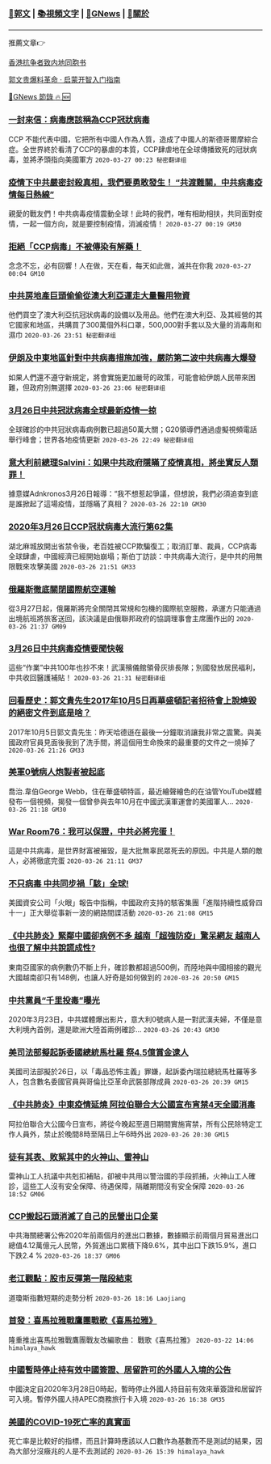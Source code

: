 ###  [:eagle:郭文](https://github.com/ourhimalayas/txt) | [:books:視頻文字](https://github.com/ourhimalayas/txt/blob/master/content/README.md) | [:newspaper:GNews](https://github.com/ourhimalayas/txt/blob/master/content/gnews/README.md) | [:pray:關於](https://github.com/ourhimalayas/home/tree/master/about)
---

推薦文章:point_right:

[香港抗争者致内地同胞书](https://github.com/ourhimalayas/news/blob/master/2019/08/a_letter_from_the_hong_kong_people.md)

[郭文贵爆料革命 · 启蒙开智入门指南](https://github.com/ourhimalayas/txt/issues/1)

[:newspaper:GNews 節錄 :fire: :new:](https://github.com/ourhimalayas/txt/blob/master/content/gnews/README.md) 



### [一封來信：病毒應該稱為CCP冠狀病毒](/content/gnews/1/README.md)

CCP 不能代表中國，它把所有中國人作為人質，造成了中國人的斯德哥爾摩綜合症。全世界終於看清了CCP的暴虐的本質，CCP肆虐地在全球傳播致死的冠狀病毒，並將矛頭指向美國軍方  `2020-03-27 00:23 秘密翻译组`

### [疫情下中共嚴密封殺真相，我們要勇敢發生！ “共渡難關，中共病毒疫情每日熱線”](/content/gnews/2/README.md)

親愛的戰友們！中共病毒疫情震動全球！此時的我們，唯有相助相扶，共同面對疫情，一起一個方向，就是要控制疫情，消滅疫情！  `2020-03-27 00:19 GM30`

### [拒絕「CCP病毒」不被傳染有解藥！](/content/gnews/3/README.md)

念念不忘，必有回響！人在做，天在看，每天如此做，滅共在你我  `2020-03-27 00:04 GM10`

### [中共房地產巨頭偷偷從澳大利亞運走大量醫用物資](/content/gnews/4/README.md)

他們買空了澳大利亞抗冠狀病毒的設備以及用品。他們在澳大利亞、及其經營的其它國家和地區，共購買了300萬個外科口罩，500,000對手套以及大量的消毒劑和濕巾  `2020-03-26 23:51 秘密翻译组`

### [伊朗及中東地區針對中共病毒措施加強，嚴防第二波中共病毒大爆發](/content/gnews/5/README.md)

如果人們還不遵守新規定，將會實施更加嚴苛的政策，可能會給伊朗人民帶來困難，但政府別無選擇  `2020-03-26 23:06 秘密翻译组`

### [3月26日中共冠狀病毒全球最新疫情一掠](/content/gnews/6/README.md)

全球確診的中共冠狀病毒病例數已超過50萬大關；G20領導們通過虛擬視頻電話舉行峰會；世界各地疫情更新  `2020-03-26 22:49 秘密翻译组`

### [意大利前總理Salvini：如果中共政府隱瞞了疫情真相，將坐實反人類罪！](/content/gnews/7/README.md)

據意媒Adnkronos3月26日報導：“我不想惹起爭議，但想說，我們必須追查到底是誰掀起了這場疫情，並隱瞞了真相？  `2020-03-26 22:10 GM30`

### [2020年3月26日CCP冠狀病毒大流行第62集](/content/gnews/8/README.md)

湖北麻城放開出省禁令後，老百姓被CCP欺騙復工；取消訂單、裁員，CCP病毒全球肆虐，中國經濟已經開始崩塌；斯伯丁訪談：中共病毒大流行，是中共的用無限戰來攻擊美國  `2020-03-26 21:51 GM33`

### [俄羅斯徹底關閉國際航空運輸](/content/gnews/9/README.md)

從3月27日起，俄羅斯將完全關閉其常規和包機的國際航空服務，承運方只能通過出境航班將旅客送回，該決議是由俄聯邦政府的協調理事會主席團作出的  `2020-03-26 21:37 GM09`

### [3月26日中共病毒疫情要聞快報](/content/gnews/10/README.md)

這些“作業”中共100年也抄不來！武漢殯儀館領骨灰排長隊；別國發放居民福利，中共收回醫護補貼！  `2020-03-26 21:31 秘密翻译组`

### [回看歷史：郭文貴先生2017年10月5日再華盛頓記者招待會上說燒毀的絕密文件到底是啥？](/content/gnews/11/README.md)

2017年10月5日郭文貴先生：昨天哈德遜在最後一分鐘取消讓我非常之震驚。與美國政府官員見面後我到了洗手間，將這個用生命換來的最重要的文件之一燒掉了  `2020-03-26 21:26 GM33`

### [美軍0號病人炮製者被起底](/content/gnews/12/README.md)

喬治.韋伯George Webb，住在華盛頓特區，最近繪聲繪色的在油管YouTube媒體發布一個視頻，揭發一個曾參與去年10月在中國武漢軍運會的美國軍人...  `2020-03-26 21:18 GM30`

### [War Room76：我可以保證，中共必將完蛋！](/content/gnews/13/README.md)

這是中共病毒，是世界財富被摧毀，是大批無辜民眾死去的原因。中共是人類的敵人，必將徹底完蛋  `2020-03-26 21:11 GM37`

### [不只病毒 中共同步禍「駭」全球!](/content/gnews/14/README.md)

美國資安公司「火眼」報告中指稱，中國政府支持的駭客集團「進階持續性威脅四十一」正大舉從事新一波的網路間諜活動  `2020-03-26 21:08 GM15`

### [《中共肺炎》緊鄰中國卻病例不多 越南「超強防疫」驚呆網友 越南人也很了解中共說謊成性?](/content/gnews/15/README.md)

東南亞國家的病例數仍不斷上升，確診數都超過500例，而陸地與中國相接的觀光大國越南卻只有148例，也讓人好奇是如何做到的  `2020-03-26 20:50 GM15`

### [中共黨員“千里投毒”曝光](/content/gnews/16/README.md)

2020年3月23日，中共媒體爆出影片，意大利0號病人是一對武漢夫婦，不僅是意大利境內首例，還是歐洲大陸首兩例確診...  `2020-03-26 20:43 GM30`

### [美司法部擬起訴委國總統馬杜羅 祭4.5億賞金逮人](/content/gnews/17/README.md)

美國司法部擬於26日，以「毒品恐怖主義」罪嫌，起訴委內瑞拉總統馬杜羅等多人，包含數名委國官員與哥倫比亞革命武裝部隊成員  `2020-03-26 20:39 GM15`

### [《中共肺炎》中東疫情延燒 阿拉伯聯合大公國宣布宵禁4天全國消毒](/content/gnews/18/README.md)

阿拉伯聯合大公國今日宣布，將從今晚起至週日期間實施宵禁，所有公民除特定工作人員外，禁止於晚間8時至隔日上午6時外出  `2020-03-26 20:30 GM15`

### [徒有其表、敗絮其中的火神山、雷神山](/content/gnews/19/README.md)

雷神山工人抗議中共剋扣補貼，卻被中共用以警治國的手段抓捕，火神山工人確診，這些工人沒有安全保障、待遇保障，隔離期間沒有安全保障  `2020-03-26 18:52 GM06`

### [CCP搬起石頭消滅了自己的民營出口企業](/content/gnews/20/README.md)

中共海關總署公佈2020年前兩個月的進出口數據，數據顯示前兩個月貿易進出口總值4.12萬億元人民幣，外貿進出口累積下降9.6%，其中出口下跌15.9%，進口下跌2.4 %  `2020-03-26 18:37 GM06`

### [老江觀點：股市反彈第一階段結束](/content/gnews/21/README.md)

道瓊斯指數短期的走勢分析  `2020-03-26 18:16 Laojiang`

### [首發：喜馬拉雅戰鷹團戰歌《喜馬拉雅》](/content/gnews/22/README.md)

隆重推出喜馬拉雅戰鷹團戰友改編歌曲： 戰歌《喜馬拉雅》  `2020-03-22 14:06 himalaya_hawk`

### [中國暫時停止持有效中國簽證、居留許可的外國人入境的公告](/content/gnews/23/README.md)

中國決定自2020年3月28日0時起，暫時停止外國人持目前有效來華簽證和居留許可入境。暫停外國人持APEC商務旅行卡入境  `2020-03-26 16:38 GM35`

### [美國的COVID-19死亡率的真實面](/content/gnews/24/README.md)

死亡率是比較好的指標，而且計算時應該以人口數作為基數而不是測試的結果，因為大部分沒癥兆的人是不去測試的  `2020-03-26 15:39 himalaya_hawk`

